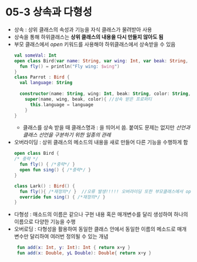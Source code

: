 # 05-3 상속과 다형성

- 상속 : 상위 클래스의 속성과 기능을 자식 클래스가 물려받아 사용
- 상속을 통해 하위클래스는 **상위 클래스의 내용을 다시 만들지 않아도 됨**
- 부모 클래스에서 *open* 키워드를 사용해야 하위클래스에서 상속받을 수 있음
  ```kotlin
  val someVal: Int
  open class Bird(var name: String, var wing: Int, var beak: String, var color: String) {
    fun fly() = println("Fly wing: $wing")
  }
  class Parrot : Bird {
    val language: String
    
    constructor(name: String, wing: Int, beak: String, color: String, language: String) : 
      super(name, wing, beak, color){ //상속 받은 프로퍼티
        this.language = language
      }
  }
  ```
  - 클래스를 상속 받을 때 클래스명과 : 을 띄어서 씀. 붙여도 문제는 없지만 *선언과 클래스 선언을 구분하기 위한 일종의 관례*
- 오버라이딩 : 상위 클래스의 메소드의 내용을 새로 만들어 다른 기능을 수행하게 함
  ```kotlin
  open class Bird {
  /* 중략 */
    fun fly() { /*중략*/ }
    open fun sing() { /*중략*/ }
  }
  
  class Lark() : Bird() {
    fun fly(){ /*재정의*/ }  //오류 발생!!!!! 오버라이딩 또한 부모클래스에서 open키워드를 사용한 메소드만 가능
    override fun sing() { /*재정의*/ }
  }
  ```
- 다형성 : 매소드의 이름은 같으나 구현 내용 혹은 매개변수를 달리 생성하여 하나의 이름으로 다양한 기능을 수행
- 오버로딩 : 다형성을 활용하여 동일한 클래스 안에서 동일한 이름의 메소드로 매개변수만 달리하여 여러번 정의될 수 있는 개념
   ```kotlin
    fun add(x: Int, y: Int): Int { return x+y }
    fun add(x: Double, yL Double): Double{ return x+y }
   ```
